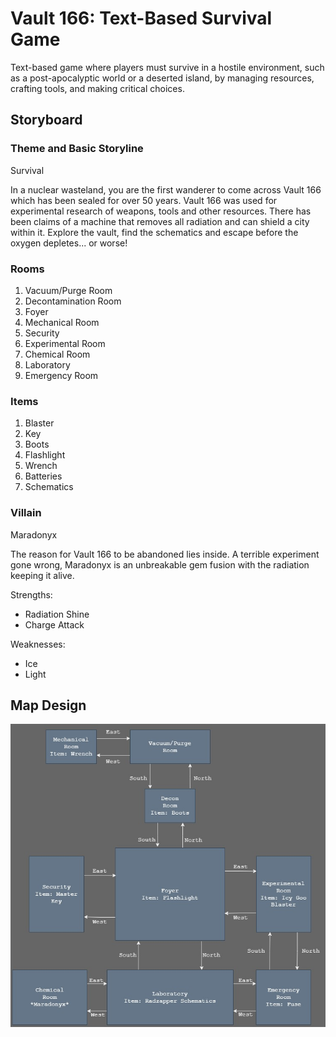 # Vault 166: Text-Based Survival Game

Text-based game where players must survive in a
hostile environment, such as a post-apocalyptic world or a
deserted island, by managing resources, crafting tools, and
making critical choices.

## Storyboard

### Theme and Basic Storyline

Survival

In a nuclear wasteland, you are the first
wanderer to come across Vault 166 which has been sealed for
over 50 years. Vault 166 was used for experimental research
of weapons, tools and other resources. There has been claims
of a machine that removes all radiation and can shield
a city within it. Explore the vault, find the schematics and
escape before the oxygen depletes... or worse!

### Rooms

1. Vacuum/Purge Room
2. Decontamination Room
3. Foyer
4. Mechanical Room
5. Security
6. Experimental Room
7. Chemical Room
8. Laboratory
9. Emergency Room

### Items

1. Blaster
2. Key
3. Boots
4. Flashlight
5. Wrench
6. Batteries
7. Schematics

### Villain

Maradonyx

The reason for Vault 166 to be abandoned lies inside. A terrible
experiment gone wrong, Maradonyx is an unbreakable gem fusion
with the radiation keeping it alive.

Strengths:

-  Radiation Shine
-  Charge Attack

Weaknesses:

-  Ice
-  Light

## Map Design

![Map](Vault166_Map.jpg)
